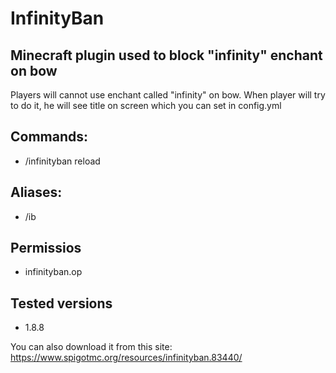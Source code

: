 # InfinityBan
## Minecraft plugin used to block "infinity" enchant on bow

  Players will cannot use enchant called "infinity" on bow.
When player will try to do it, he will see title on
screen which you can set in config.yml

## Commands:
- /infinityban reload

## Aliases:
- /ib

## Permissios
- infinityban.op

## Tested versions
- 1.8.8

You can also download it from this site: https://www.spigotmc.org/resources/infinityban.83440/
